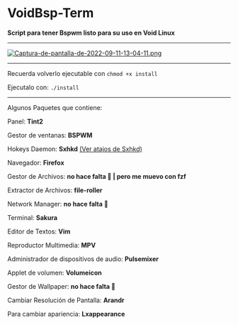 # VoidBsp-Term

**Script para tener Bspwm listo para su uso en Void Linux**

---
[![Captura-de-pantalla-de-2022-09-11-13-04-11.png](https://i.postimg.cc/XvYwsyV2/Captura-de-pantalla-de-2022-09-11-13-04-11.png)](https://postimg.cc/hXNzjvQx)

---

Recuerda volverlo ejecutable con `chmod +x install`

Ejecutalo con: `./install`


---

Algunos Paquetes que contiene:

Panel: **Tint2**

Gestor de ventanas: **BSPWM** 

Hokeys Daemon: **Sxhkd** [(Ver atajos de Sxhkd)](https://gitlab.com/d33vliter/voidbsp/-/blob/master/config/sxhkd/sxhkdrc)

Navegador: **Firefox**

Gestor de Archivos: **no hace falta 🌚 | pero me muevo con fzf**

Extractor de Archivos: **file-roller**

Network Manager: **no hace falta 🌚**

Terminal: **Sakura**

Editor de Textos: **Vim**

Reproductor Multimedia: **MPV**

Administrador de dispositivos de audio: **Pulsemixer**

Applet de volumen: **Volumeicon**

Gestor de Wallpaper: **no hace falta 🌚**

Cambiar Resolución de Pantalla: **Arandr**

Para cambiar apariencia: **Lxappearance**
